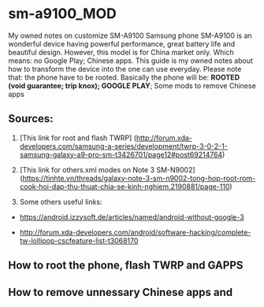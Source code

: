 # sm-a9100_MOD
My owned notes on customize SM-A9100
Samsung phone SM-A9100 is an wonderful device having powerful performance, great battery life and beautiful design. However, this model is for China market only. Which means: no Google Play; Chinese apps.
This guide is my owned notes about how to transform the device into the one can use everyday. Please note that: the phone have to be rooted. Basically the phone will be: **ROOTED (void guarantee; trip knox); GOOGLE PLAY**; Some mods to remove Chinese apps

## Sources:
1. [This link for root and flash TWRP] (http://forum.xda-developers.com/samsung-a-series/development/twrp-3-0-2-1-samsung-galaxy-a9-pro-sm-t3426701/page12#post69214764)

2. [This link for others.xml modes on Note 3 SM-N9002] (https://tinhte.vn/threads/galaxy-note-3-sm-n9002-tong-hop-root-rom-cook-hoi-dap-thu-thuat-chia-se-kinh-nghiem.2190881/page-110)

3. Some others useful links:

  -  https://android.izzysoft.de/articles/named/android-without-google-3
  
  -  http://forum.xda-developers.com/android/software-hacking/complete-tw-lollipop-cscfeature-list-t3068170



## How to root the phone, flash TWRP and GAPPS


## How to remove unnessary Chinese apps and 
